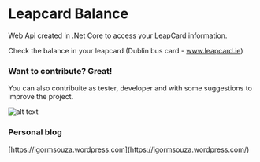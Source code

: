 # Leapcard Balance 

Web Api created in .Net Core to access your LeapCard information. 

Check the balance in your leapcard (Dublin bus card - www.leapcard.ie)

### Want to contribute? Great!
You can also contribuite as tester, developer and with some suggestions to improve the project.

![alt text](https://www.leapcard.ie/Home/images/main-logo.png) 

### Personal blog
[https://igormsouza.wordpress.com](https://igormsouza.wordpress.com/)

